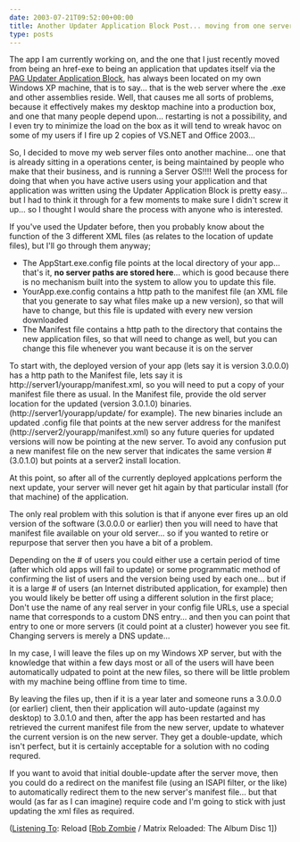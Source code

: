 ```yaml
---
date: 2003-07-21T09:52:00+00:00
title: Another Updater Application Block Post... moving from one server location to another
type: posts
---
```

The app I am currently working on, and the one that I just recently moved from being an href-exe to being an application that updates itself via the [PAG Updater Application Block](http://msdn.microsoft.com/library/default.asp?url=/library/en-us/dnbda/html/updater.asp), has always been located on my own Windows XP machine, that is to say... that is the web server where the .exe and other assemblies reside. Well, that causes me all sorts of problems, because it effectively makes my desktop machine into a production box, and one that many people depend upon... restarting is not a possibility, and I even try to minimize the load on the box as it will tend to wreak havoc on some of my users if I fire up 2 copies of VS.NET and Office 2003...

So, I decided to move my web server files onto another machine... one that is already sitting in a operations center, is being maintained by people who make that their business, and is running a Server OS!!!! Well the process for doing that when you have active users using your application and that application was written using the Updater Application Block is pretty easy... but I had to think it through for a few moments to make sure I didn't screw it up... so I thought I would share the process with anyone who is interested.

If you've used the Updater before, then you probably know about the function of the 3 different XML files (as relates to the location of update files), but I'll go through them anyway;

  * The AppStart.exe.config file points at the local directory of your app... that's it, **no server paths are stored here**... which is good because there is no mechanism built into the system to allow you to update this file.
  * YourApp.exe.config contains a http path to the manifest file (an XML file that you generate to say what files make up a new version), so that will have to change, but this file is updated with every new version downloaded
  * The Manifest file contains a http path to the directory that contains the new application files, so that will need to change as well, but you can change this file whenever you want because it is on the server

To start with, the deployed version of your app (lets say it is version 3.0.0.0) has a http path to the Manifest file, lets say it is http://server1/yourapp/manifest.xml, so you will need to put a copy of your manifest file there as usual. In the Manifest file, provide the old server location for the updated (version 3.0.1.0) binaries. (http://server1/yourapp/update/ for example). The new binaries include an updated .config file that points at the new server address for the manifest (http://server2/yourapp/manifest.xml) so any future queries for updated versions will now be pointing at the new server. To avoid any confusion put a new manifest file on the new server that indicates the same version # (3.0.1.0) but points at a server2 install location.

At this point, so after all of the currently deployed applcations perform the next update, your server will never get hit again by that particular install (for that machine) of the application.

The only real problem with this solution is that if anyone ever fires up an old version of the software (3.0.0.0 or earlier) then you will need to have that manifest file available on your old server... so if you wanted to retire or repurpose that server then you have a bit of a problem.

Depending on the # of users you could either use a certain period of time (after which old apps will fail to update) or some programmatic method of confirming the list of users and the version being used by each one... but if it is a large # of users (an Internet distributed application, for example) then you would likely be better off using a different solution in the first place; Don't use the name of any real server in your config file URLs, use a special name that corresponds to a custom DNS entry... and then you can point that entry to one or more servers (it could point at a cluster) however you see fit. Changing servers is merely a DNS update...

In my case, I will leave the files up on my Windows XP server, but with the knowledge that within a few days most or all of the users will have been automatically udpated to point at the new files, so there will be little problem with my machine being offline from time to time.

By leaving the files up, then if it is a year later and someone runs a 3.0.0.0 (or earlier) client, then their application will auto-update (against my desktop) to 3.0.1.0 and then, after the app has been restarted and has retrieved the current manifest file from the new server, update to whatever the current version is on the new server. They get a double-update, which isn't perfect, but it is certainly acceptable for a solution with no coding requred.

If you want to avoid that initial double-update after the server move, then you could do a redirect on the manifest file (using an ISAPI filter, or the like) to automatically redirect them to the new server's manifest file... but that would (as far as I can imagine) require code and I'm going to stick with just updating the xml files as required.


  ([Listening To](https://learn.microsoft.com/en-us/previous-versions/dotnet/articles/ms973230(v=msdn.10)): Reload [[Rob Zombie](https://open.spotify.com/search/Rob%20Zombie/artists) / Matrix Reloaded: The Album Disc 1])
